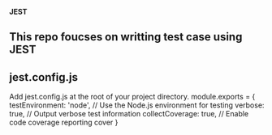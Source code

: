 **JEST**

This repo foucses on writting test case using JEST
---

## jest.config.js
Add jest.config.js at the root of your project directory.
module.exports = {
  testEnvironment: 'node', // Use the Node.js environment for testing
  verbose: true, // Output verbose test information
  collectCoverage: true, // Enable code coverage reporting
  cover
}